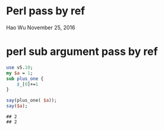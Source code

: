 Perl pass by ref                                                         
================
Hao Wu
November 25, 2016

perl sub argument pass by ref
=============================

``` perl
use v5.10;
my $a = 1;                                                               
sub plus_one {
    $_[0]+=1
}

say(plus_one( $a));
say($a);
```

    ## 2
    ## 2
